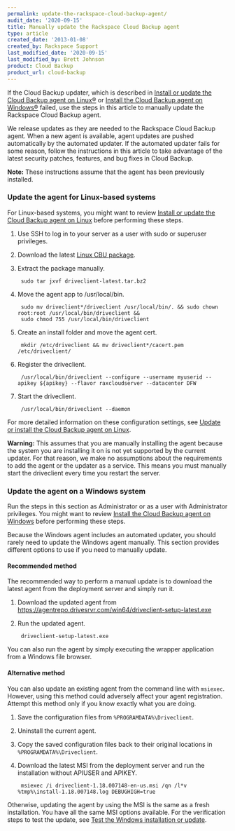 ```yaml
---
permalink: update-the-rackspace-cloud-backup-agent/
audit_date: '2020-09-15'
title: Manually update the Rackspace Cloud Backup agent
type: article
created_date: '2013-01-08'
created_by: Rackspace Support
last_modified_date: '2020-09-15'
last_modified_by: Brett Johnson
product: Cloud Backup
product_url: cloud-backup
---
```


If the Cloud Backup updater, which is described in
[Install or update the Cloud Backup agent on Linux&reg;](/support/how-to/rackspace-cloud-backup-install-the-agent-on-linux)
or [Install the Cloud Backup agent on Windows&reg;](/how-to/rackspace-cloud-backup-install-the-agent-on-windows)
failed, use the steps in this article to manually update the Rackspace Cloud
Backup agent.

We release updates as they are needed to the Rackspace Cloud Backup agent. When
a new agent is available, agent updates are pushed automatically by the
automated updater. If the automated updater fails for some reason, follow the
instructions in this article to take advantage of the latest security patches,
features, and bug fixes in Cloud Backup.

**Note:** These instructions assume that the agent has been previously
installed.

### Update the agent for Linux-based systems

For Linux-based systems, you might want to review
[Install or update the Cloud Backup agent on Linux](/support/how-to/rackspace-cloud-backup-install-the-agent-on-linux)
before performing these steps.

1. Use SSH to log in to your server as a user with sudo or superuser privileges.

2. Download the latest [Linux CBU package](http://agentrepo.drivesrvr.com/tar/driveclient-latest.tar.bz2).

3. Extract the package manually.

        sudo tar jxvf driveclient-latest.tar.bz2

4. Move the agent app to /usr/local/bin.

        sudo mv driveclient*/driveclient /usr/local/bin/. && sudo chown root:root /usr/local/bin/driveclient &&
        sudo chmod 755 /usr/local/bin/driveclient

5. Create an install folder and move the agent cert.

        mkdir /etc/driveclient && mv driveclient*/cacert.pem /etc/driveclient/

6. Register the driveclient.

        /usr/local/bin/driveclient --configure --username myuserid --apikey ${apikey} --flavor raxcloudserver --datacenter DFW

7. Start the driveclient.

        /usr/local/bin/driveclient --daemon

For more detailed information on these configuration settings, see
[Update or install the Cloud Backup agent on Linux](/how-to/update-or-install-the-cloud-backup-agent-on-linux/).

**Warning:** This assumes that you are manually installing the agent because
the system you are installing it on is not yet supported by the current updater.
For that reason, we make no assumptions about the requirements to add the agent
or the updater as a service. This means you must manually start the driveclient
every time you restart the server.

### Update the agent on a Windows system

Run the steps in this section as Administrator or as a user with Administrator
privileges. You might want to review
[Install the Cloud Backup agent on Windows](/support/how-to/rackspace-cloud-backup-install-the-agent-on-windows)
before performing these steps.

Because the Windows agent includes an automated updater, you should rarely need
to update the Windows agent manually. This section provides different options
to use if you need to manually update.

#### Recommended method

The recommended way to perform a manual update is to download the latest agent
from the deployment server and simply run it.

1. Download the updated agent from https://agentrepo.drivesrvr.com/win64/driveclient-setup-latest.exe

2. Run the updated agent.

        driveclient-setup-latest.exe

You can also run the agent by simply executing the wrapper application from a
Windows file browser.

#### Alternative method

You can also update an existing agent from the command line with `msiexec`.
However, using this method could adversely affect your agent registration.
Attempt this method only if you know exactly what you are doing.

1. Save the configuration files from `%PROGRAMDATA%\Driveclient`.

2. Uninstall the current agent.

3. Copy the saved configuration files back to their original locations in
`%PROGRAMDATA%\Driveclient`.

4. Download the latest MSI from the deployment server and run the installation
without APIUSER and APIKEY.

        msiexec /i driveclient-1.18.007148-en-us.msi /qn /l*v %tmp%\install-1.18.007148.log DEBUGHIGH=true

Otherwise, updating the agent by using the MSI is the same as a fresh
installation. You have all the same MSI options available. For the verification
steps to test the update, see
[Test the Windows installation or update](/support/how-to/rackspace-cloud-backup-install-the-agent-on-windows#test-the-windows-installation-or-update).
